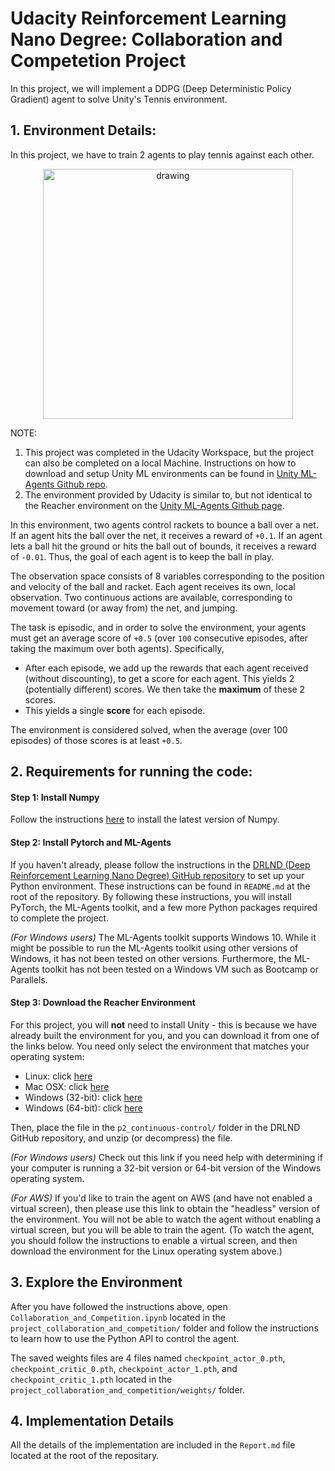 # Udacity Reinforcement Learning Nano Degree: Collaboration and Competetion Project

In this project, we will implement a DDPG (Deep Deterministic Policy Gradient) agent to solve Unity's Tennis environment.

## 1. Environment Details: 
In this project, we have to train 2 agents to play tennis against each other.

<p align="center">
  <img src="https://user-images.githubusercontent.com/25223180/50571890-b3146280-0dda-11e9-8f77-3ffcea5df3f2.gif" alt="drawing" width="400"/>
</p>

NOTE:

1. This project was completed in the Udacity Workspace, but the project can also be completed on a local Machine. Instructions on how to download and setup Unity ML environments can be found in [Unity ML-Agents Github repo](https://github.com/Unity-Technologies/ml-agents).
1. The environment provided by Udacity is similar to, but not identical to the Reacher environment on the [Unity ML-Agents Github page](https://github.com/Unity-Technologies/ml-agents/blob/main/docs/Learning-Environment-Examples.md).

In this environment, two agents control rackets to bounce a ball over a net. If an agent hits the ball over the net, it receives a reward of `+0.1`. If an agent lets a ball hit the ground or hits the ball out of bounds, it receives a reward of `-0.01`. Thus, the goal of each agent is to keep the ball in play.

The observation space consists of 8 variables corresponding to the position and velocity of the ball and racket. Each agent receives its own, local observation. Two continuous actions are available, corresponding to movement toward (or away from) the net, and jumping.

The task is episodic, and in order to solve the environment, your agents must get an average score of `+0.5` (over `100` consecutive episodes, after taking the maximum over both agents). Specifically,

* After each episode, we add up the rewards that each agent received (without discounting), to get a score for each agent. This yields 2 (potentially different) scores. We then take the __maximum__ of these 2 scores.
* This yields a single __score__ for each episode.

The environment is considered solved, when the average (over 100 episodes) of those scores is at least `+0.5`.

## 2. Requirements for running the code:

#### Step 1: Install Numpy
Follow the instructions [here](https://numpy.org/install/) to install the latest version of Numpy.

#### Step 2: Install Pytorch and ML-Agents
If you haven't already, please follow the instructions in the [DRLND (Deep Reinforcement Learning Nano Degree) GitHub repository](https://github.com/udacity/deep-reinforcement-learning#dependencies) to set up your Python environment. These instructions can be found in `README.md` at the root of the repository. By following these instructions, you will install PyTorch, the ML-Agents toolkit, and a few more Python packages required to complete the project.

_(For Windows users)_ The ML-Agents toolkit supports Windows 10. While it might be possible to run the ML-Agents toolkit using other versions of Windows, it has not been tested on other versions. Furthermore, the ML-Agents toolkit has not been tested on a Windows VM such as Bootcamp or Parallels.

#### Step 3: Download the Reacher Environment
For this project, you will __not__ need to install Unity - this is because we have already built the environment for you, and you can download it from one of the links below. You need only select the environment that matches your operating system:

- Linux: click [here](https://s3-us-west-1.amazonaws.com/udacity-drlnd/P3/Tennis/Tennis_Linux.zip)
- Mac OSX: click [here](https://s3-us-west-1.amazonaws.com/udacity-drlnd/P3/Tennis/Tennis.app.zip)
- Windows (32-bit): click [here](https://s3-us-west-1.amazonaws.com/udacity-drlnd/P3/Tennis/Tennis_Windows_x86.zip)
- Windows (64-bit): click [here](https://s3-us-west-1.amazonaws.com/udacity-drlnd/P3/Tennis/Tennis_Windows_x86_64.zip)

Then, place the file in the `p2_continuous-control/` folder in the DRLND GitHub repository, and unzip (or decompress) the file.

_(For Windows users)_ Check out this link if you need help with determining if your computer is running a 32-bit version or 64-bit version of the Windows operating system.

_(For AWS)_ If you'd like to train the agent on AWS (and have not enabled a virtual screen), then please use this link to obtain the "headless" version of the environment. You will not be able to watch the agent without enabling a virtual screen, but you will be able to train the agent. (To watch the agent, you should follow the instructions to enable a virtual screen, and then download the environment for the Linux operating system above.)

## 3. Explore the Environment
After you have followed the instructions above, open `Collaboration_and_Competition.ipynb` located in the `project_collaboration_and_competition/` folder and follow the instructions to learn how to use the Python API to control the agent. 

The saved weights files are 4 files named `checkpoint_actor_0.pth`, `checkpoint_critic_0.pth`, `checkpoint_actor_1.pth`, and `checkpoint_critic_1.pth` located in the `project_collaboration_and_competition/weights/` folder. 

## 4. Implementation Details
All the details of the implementation are included in the `Report.md` file located at the root of the repositary.
